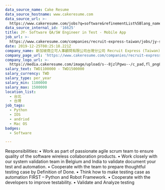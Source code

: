 ```yaml
---
data_source_name: Cake Resume
data_source_hostname: www.cakeresume.com
data_source_url: >-
  https://www.cakeresume.com/jobs?q=software&refinementList%5Blang_name%5D%5B0%5D=English&refinementList%5Bsalary_type%5D=per_year&range%5Bsalary_range%5D%5Bmin%5D=1000000&page=2
data_source_internal_id: '16625'
title: JY- Software QA/SW Engineer in Test - Mobile App
job_url: >-
  https://www.cakeresume.com/companies/recruit-express-taiwan/jobs/jy-software-qa-sw-engineer-in-test-mobile-app
date: 2019-12-25T08:25:18.221Z
company_name: 新加坡商立可人事顧問有限公司台灣分公司 Recruit Express (Taiwan)
company_page_url: 'https://www.cakeresume.com/companies/recruit-express-taiwan'
company_logo_url: >-
  https://media.cakeresume.com/image/upload/s--8jzlPgwu--/c_pad,fl_png8,h_200,w_200/v1566176619/pxugexvfcc68sz5kf2sn.png
salary_text: TWD1100000 - TWD1500000
salary_currency: TWD
salary_type: per_year
salary_min: 1100000
salary_max: 1500000
location_list:
  - 台北
  - 台灣
job_tags:
  - Python
  - IOS
  - andriod
  - Mac OS
badges:
  - Software

---
```


Responsibilities: • Work as part of passionate agile scrum team to ensure quality of the software wireless collaboration products. • Work closely with our system validation team in Belgium and India to validate document your test and automation. • Cooperate with the team to prepare thoughtful testing case by Definition of Done. • Think how to make testing case as automation FIRST – Python and Robot Framework. • Cooperate with the developers to improve testability. • Validate and Analyze testing 